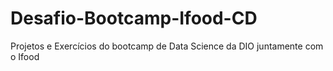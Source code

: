 # Desafio-Bootcamp-Ifood-CD
 Projetos e Exercícios do bootcamp de Data Science da DIO juntamente com o Ifood
